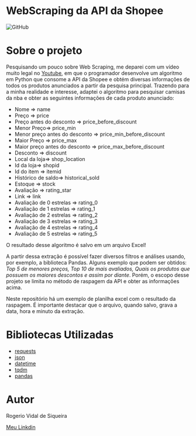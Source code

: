 # WebScraping da API da Shopee
![GitHub](https://img.shields.io/github/license/rvidals/WebScraping-API-Shopee)

# Sobre o projeto
Pesquisando um pouco sobre Web Scraping, me deparei com um vídeo muito legal no [Youtube]( https://www.youtube.com/watch?v=vU-Z9vCsZpQ), em que o programador desenvolve um algoritmo em Python que consome a API da Shopee e obtém diversas informações de todos os produtos anunciados a partir da pesquisa principal.
Trazendo para a minha realidade e interesse, adaptei o algoritmo para pesquisar camisas da nba e obter as seguintes informações de cada produto anunciado:

  - Nome => name
  - Preço => price
  - Preço antes do desconto => price_before_discount
  - Menor Preço=> price_min
  - Menor preço antes do desconto => price_min_before_discount
  - Maior Preço => price_max
  -  Maior preço antes do desconto => price_max_before_discount
  - Desconto =>  discount
  - Local da loja=> shop_location
  - Id da loja=> shopid
  - Id do item => itemid
  - Histórico de saldo=> historical_sold
  - Estoque => stock 
  - Avaliação => rating_star
  - Link => link
  - Avaliação de 0 estrelas => rating_0
  - Avaliação de 1 estrelas => rating_1
  - Avaliação de 2 estrelas => rating_2
  - Avaliação de 3 estrelas => rating_3
  - Avaliação de 4 estrelas => rating_4
  - Avaliação de 5 estrelas => rating_5

O resultado desse algoritmo é salvo em um arquivo Excel!

A partir dessa extração é possível fazer diversos filtros e análises usando, por exemplo, a biblioteca Pandas. Alguns exemplo que podem ser obtidos: *Top 5 de menores preços, Top 10 de mais avaliados, Quais os produtos que possuem os maiores descontos e assim por diante*. Porém, o escopo desse projeto se limita no método de raspagem da API e obter as informações acima.

Neste repositório há um exemplo de planilha excel com o resultado da raspagem. É importante destacar que o arquivo, quando salvo, grava a data, hora e minuto da extração.

# Bibliotecas Utilizadas
- [requests](https://requests.readthedocs.io/en/latest/)
- [json](https://docs.python.org/pt-br/3/library/json.html)
- [datetime](https://docs.python.org/3/library/datetime.html)
- [tqdm](https://tqdm.github.io/)
- [pandas](https://pandas.pydata.org/)

# Autor
Rogerio Vidal de Siqueira

<a href="https://www.linkedin.com/in/rogerio-vidal-de-siqueira-9478aa136/" target="_blank" rel="noopener noreferrer">Meu Linkdin</a>


